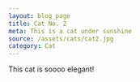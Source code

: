 ```yaml
---
layout: blog_page
title: Cat No. 2
meta: This is a cat under sunshine
source: /assets/cats/cat2.jpg
category: Cat
---
```


This cat is soooo elegant!